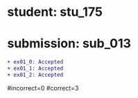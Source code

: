 # student: stu_175
# submission: sub_013

```diff
+ ex01_0: Accepted
+ ex01_1: Accepted
+ ex01_2: Accepted
```
#incorrect=0
#correct=3

